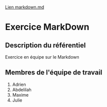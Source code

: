 [Lien markdown.md](https://github.com/juju2307/exercice-markdown/blob/main/markdown.md)

# Exercice MarkDown

## Description du référentiel
Exercice en équipe sur le Markdown

## Membres de l'équipe de travail

1. Adrien
2. Abdelilah
3. Maxime
4. Julie
